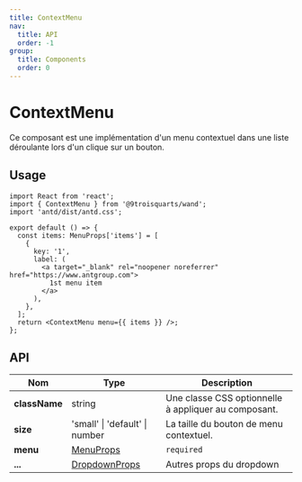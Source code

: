 ```yaml
---
title: ContextMenu
nav:
  title: API
  order: -1
group:
  title: Components
  order: 0
---
```


# ContextMenu

Ce composant est une implémentation d'un menu contextuel dans une liste déroulante lors d'un clique sur un bouton. 

## Usage

```tsx
import React from 'react';
import { ContextMenu } from '@9troisquarts/wand';
import 'antd/dist/antd.css';

export default () => {
  const items: MenuProps['items'] = [
    {
      key: '1',
      label: (
        <a target="_blank" rel="noopener noreferrer" href="https://www.antgroup.com">
          1st menu item
        </a>
      ),
    },
  ];
  return <ContextMenu menu={{ items }} />;
};
```

## API

| Nom | Type | Description |
| --- | --- | --- |
| **className** | string | Une classe CSS optionnelle à appliquer au composant. |
| **size** | 'small' &#124; 'default' &#124; number | La taille du bouton de menu contextuel. |
| **menu** | [MenuProps](https://4x.ant.design/components/menu/#API) | ```required```
| **...** | [DropdownProps](https://4x.ant.design/components/dropdown/#API) | Autres props du dropdown |
